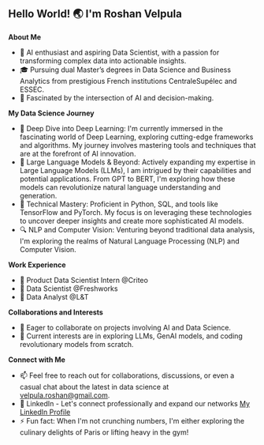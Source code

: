 ## Hello World! 🌏 I'm Roshan Velpula

**About Me**
- 👋 AI enthusiast and aspiring Data Scientist, with a passion for transforming complex data into actionable insights.
- 🎓 Pursuing dual Master’s degrees in Data Science and Business Analytics from prestigious French institutions CentraleSupélec and ESSEC.
- 👀 Fascinated by the intersection of AI and decision-making.

**My Data Science Journey**
- 🤖 Deep Dive into Deep Learning: I'm currently immersed in the fascinating world of Deep Learning, exploring cutting-edge frameworks and algorithms. My journey involves mastering tools and techniques that are at the forefront of AI innovation.
- 🌱 Large Language Models & Beyond: Actively expanding my expertise in Large Language Models (LLMs), I am intrigued by their capabilities and potential applications. From GPT to BERT, I'm exploring how these models can revolutionize natural language understanding and generation.
- 🧠 Technical Mastery: Proficient in Python, SQL, and tools like TensorFlow and PyTorch. My focus is on leveraging these technologies to uncover deeper insights and create more sophisticated AI models.
- 🔍 NLP and Computer Vision: Venturing beyond traditional data analysis, I'm exploring the realms of Natural Language Processing (NLP) and Computer Vision. 

**Work Experience**
- 🌱 Product Data Scientist Intern @Criteo
- 🌱 Data Scientist @Freshworks
- 🌱 Data Analyst @L&T

**Collaborations and Interests**
- 💞️ Eager to collaborate on projects involving AI and Data Science.
- 🚀 Current interests are in exploring LLMs, GenAI models, and coding revolutionary models from scratch. 

**Connect with Me**
- 📫 Feel free to reach out for collaborations, discussions, or even a casual chat about the latest in data science at velpula.roshan@gmail.com.
- 🔗 LinkedIn - Let's connect professionally and expand our networks [My LinkedIn Profile](https://www.linkedin.com/in/roshan-velpula/)
- ⚡ Fun fact: When I'm not crunching numbers, I'm either exploring the culinary delights of Paris or lifting heavy in the gym!
